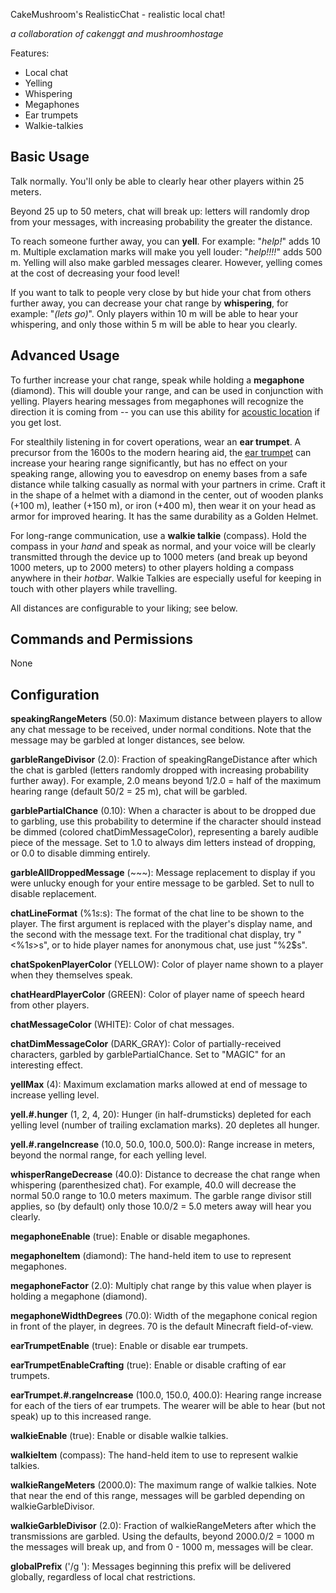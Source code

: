 CakeMushroom's RealisticChat - realistic local chat!

*a collaboration of cakenggt and mushroomhostage*

Features:

* Local chat 
* Yelling
* Whispering
* Megaphones
* Ear trumpets
* Walkie-talkies

## Basic Usage
Talk normally. You'll only be able to clearly hear other players within 25 meters.

Beyond 25 up to 50 meters, chat will break up: letters will randomly drop from your
messages, with increasing probability the greater the distance.

To reach someone further away, you can **yell**. For example: "*help!*" adds 10 m. Multiple exclamation
marks will make you yell louder: "*help!!!!*" adds 500 m. Yelling will also make garbled messages clearer.
However, yelling comes at the cost of decreasing your food level!

If you want to talk to people very close by but hide your chat from others further away, you
can decrease your chat range by **whispering**, for example: "*(lets go)*". Only players within
10 m will be able to hear your whispering, and only those within 5 m will be able to hear you clearly.

## Advanced Usage

To further increase your chat range, speak while holding a **megaphone** (diamond). This will double your
range, and can be used in conjunction with yelling. Players hearing messages from megaphones
will recognize the direction it is coming from -- you can use this ability for [acoustic location](http://en.wikipedia.org/wiki/Acoustic_location)
if you get lost.

For stealthily listening in for covert operations, wear an **ear trumpet**. A precursor from the 1600s
to the modern hearing aid, the [ear trumpet](http://en.wikipedia.org/wiki/Ear_trumpet) can increase
your hearing range significantly, but has no effect on your speaking range, allowing you to eavesdrop
on enemy bases from a safe distance while talking casually as normal with your partners in crime.
Craft it in the shape of a helmet with a diamond in the center, out of wooden planks (+100 m), leather (+150 m), or iron (+400 m),
then wear it on your head as armor for improved hearing. It has the same durability as a Golden Helmet.

For long-range communication, use a **walkie talkie** (compass). Hold the compass in your *hand*
and speak as normal, and your voice will be clearly transmitted through the device up to 1000 meters
(and break up beyond 1000 meters, up to 2000 meters)
to other players holding a compass anywhere in their *hotbar*. Walkie Talkies are especially
useful for keeping in touch with other players while travelling.

All distances are configurable to your liking; see below.

## Commands and Permissions
None

## Configuration
**speakingRangeMeters** (50.0): Maximum distance between players to allow any chat message to be received,
under normal conditions. Note that the message may be garbled at longer distances, see below.

**garbleRangeDivisor** (2.0): Fraction of speakingRangeDistance after which the chat is garbled 
(letters randomly dropped with increasing probability further away). For example, 2.0 means beyond 1/2.0 = 
half of the maximum hearing range (default 50/2 = 25 m), chat will be garbled.

**garblePartialChance** (0.10): When a character is about to be dropped due to garbling, use this
probability to determine if the character should instead be dimmed (colored chatDimMessageColor), representing a barely audible piece of
the message. Set to 1.0 to always dim letters instead of dropping, or 0.0 to disable dimming entirely.

**garbleAllDroppedMessage** (~~~): Message replacement to display if you were unlucky enough for your
entire message to be garbled. Set to null to disable replacement.

**chatLineFormat** (%1$s: %2$s): The format of the chat line to be shown to the player. The first argument
is replaced with the player's display name, and the second with the message text. For the traditional
chat display, try "<%1$s> %2$s", or to hide player names for anonymous chat, use just "%2$s".

**chatSpokenPlayerColor** (YELLOW): Color of player name shown to a player when they themselves speak.

**chatHeardPlayerColor** (GREEN): Color of player name of speech heard from other players.

**chatMessageColor** (WHITE): Color of chat messages.

**chatDimMessageColor** (DARK\_GRAY): Color of partially-received characters, garbled by garblePartialChance.
Set to "MAGIC" for an interesting effect.

**yellMax** (4): Maximum exclamation marks allowed at end of message to increase yelling level.

**yell.#.hunger** (1, 2, 4, 20): Hunger (in half-drumsticks) depleted for each yelling level 
(number of trailing exclamation marks). 20 depletes all hunger.

**yell.#.rangeIncrease** (10.0, 50.0, 100.0, 500.0): Range increase in meters, beyond the normal range, for
each yelling level.

**whisperRangeDecrease** (40.0): Distance to decrease the chat range when whispering (parenthesized chat).
For example, 40.0 will decrease the normal 50.0 range to 10.0 meters maximum. The garble range divisor still
applies, so (by default) only those 10.0/2 = 5.0 meters away will hear you clearly.

**megaphoneEnable** (true): Enable or disable megaphones. 

**megaphoneItem** (diamond): The hand-held item to use to represent megaphones.

**megaphoneFactor** (2.0): Multiply chat range by this value when player is holding a megaphone (diamond).

**megaphoneWidthDegrees** (70.0): Width of the megaphone conical region in front of the player, in degrees.
70 is the default Minecraft field-of-view.

**earTrumpetEnable** (true): Enable or disable ear trumpets.

**earTrumpetEnableCrafting** (true): Enable or disable crafting of ear trumpets.

**earTrumpet.#.rangeIncrease** (100.0, 150.0, 400.0): Hearing range increase for each of the tiers of ear trumpets.
The wearer will be able to hear (but not speak) up to this increased range.

**walkieEnable** (true): Enable or disable walkie talkies.

**walkieItem** (compass): The hand-held item to use to represent walkie talkies.

**walkieRangeMeters** (2000.0): The maximum range of walkie talkies. Note that near the end of this range,
messages will be garbled depending on walkieGarbleDivisor.

**walkieGarbleDivisor** (2.0): Fraction of walkieRangeMeters after which the transmissions are garbled.
Using the defaults, beyond 2000.0/2 = 1000 m the messages will break up, and from 0 - 1000 m, messages 
will be clear.

**globalPrefix** ('/g '): Messages beginning this prefix will be delivered globally, regardless
of local chat restrictions. 



